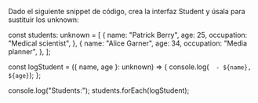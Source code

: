 Dado el siguiente snippet de código, crea la interfaz Student y úsala para sustituir los unknown:

const students: unknown = [
  {
    name: "Patrick Berry",
    age: 25,
    occupation: "Medical scientist",
  },
  {
    name: "Alice Garner",
    age: 34,
    occupation: "Media planner",
  },
];

const logStudent = ({ name, age }: unknown) => {
  console.log(`  - ${name}, ${age}`);
};

console.log("Students:");
students.forEach(logStudent);